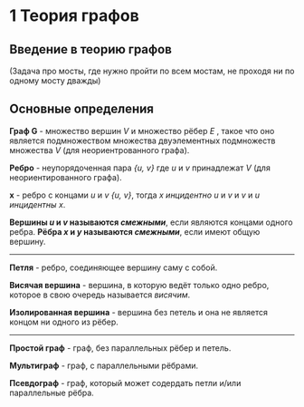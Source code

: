 # 1 Теория графов

## Введение в теорию графов

(Задача про мосты, где нужно пройти по всем мостам, не проходя ни по одному мосту дважды)

## Основные определения

**Граф G** - множество вершин *V* и множество рёбер *E* , такое что  оно является подмножеством множества двуэлементных подмножеств множества *V* (для неориентрованного графа).

**Ребро** - неупорядоченная пара *{u, v}* где *u* и *v* принадлежат *V* (для неориентированного графа).

**x** - ребро с концами *u* и *v* *{u, v}*, тогда *x* _инцидентно_ *u* и *v* и *v* и *u* _инцидентны_ *x*.

**Вершины *u* и *v* называются _смежными_**, если являются концами одного ребра.
**Рёбра *x* и *y* называются _смежными_**, если имеют общую вершину.

---

**Петля** - ребро, соединяющее вершину саму с собой.

**Висячая вершина** - вершина, в которую ведёт только одно ребро, которое в свою очередь называется _висячим_.

**Изолированная вершина** - вершина без петель и она не является концом ни одного из рёбер.

---

**Простой граф** - граф, без параллельных рёбер и петель.

**Мультиграф** - граф, с параллельными рёбрами.

**Псевдограф** - граф, который может содердать петли и/или параллельные рёбра.